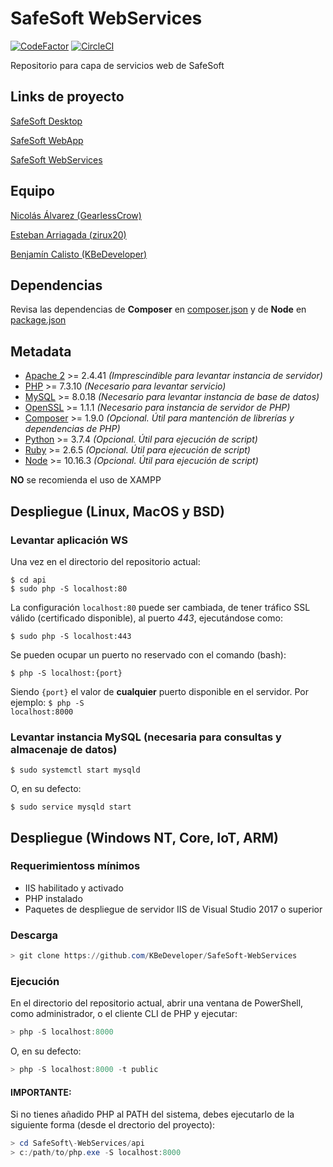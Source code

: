 # SafeSoft WebServices

[![CodeFactor](https://www.codefactor.io/repository/github/kbedeveloper/safesoft-webservices/badge)](https://www.codefactor.io/repository/github/kbedeveloper/safesoft-webservices) [![CircleCI](https://circleci.com/gh/circleci/circleci-docs.svg?style=svg)](https://circleci.com/gh/KBeDeveloper/SafeSoft-WebServices)


Repositorio para capa de servicios web de SafeSoft

## Links de proyecto

[SafeSoft Desktop](https://github.com/KBeDeveloper/SafeSoft-Desktop)

[SafeSoft WebApp](https://github.com/KBeDeveloper/SafeSoft-WebApp)

[SafeSoft WebServices](https://github.com/KBeDeveloper/SafeSoft-WebServices)

## Equipo

[Nicolás Álvarez (GearlessCrow)](https://github.com/GearlessCrow)

[Esteban Arriagada (zirux20)](https://github.com/zirux20)

[Benjamín Calisto (KBeDeveloper)](https://github.com/KBeDeveloper)

## Dependencias

Revisa las dependencias de **Composer** en [composer.json](https://github.com/KBeDeveloper/SafeSoft-WebServices/blob/master/composer.json) y de **Node** en [package.json](https://github.com/KBeDeveloper/SafeSoft-WebServices/blob/master/packge.json)

## Metadata

- [Apache 2](https://httpd.apache.org/download.cgi) >= 2.4.41 *(Imprescindible para levantar instancia de servidor)*
- [PHP](https://www.php.net/downloads.php) >= 7.3.10 *(Necesario para levantar servicio)*
- [MySQL](https://dev.mysql.com/downloads/mysql/) >= 8.0.18 *(Necesario para levantar instancia de base de datos)*
- [OpenSSL](https://www.openssl.org/source/) >= 1.1.1 *(Necesario para instancia de servidor de PHP)*
- [Composer](https://getcomposer.org/download/) >= 1.9.0 *(Opcional. Útil para mantención de librerías y dependencias de PHP)*
- [Python](https://www.python.org/downloads/) >= 3.7.4 *(Opcional. Útil para ejecución de script)*
- [Ruby](https://www.ruby-lang.org/en/downloads/) >= 2.6.5 *(Opcional. Útil para ejecución de script)*
- [Node](https://nodejs.org/en/download/) >= 10.16.3 *(Opcional. Útil para ejecución de script)*

**NO** se recomienda el uso de XAMPP

## Despliegue (Linux, MacOS y BSD)

### Levantar aplicación WS

Una vez en el directorio del repositorio actual:

```shell
$ cd api
$ sudo php -S localhost:80
```

La configuración <code>localhost:80</code> puede ser cambiada, de tener tráfico SSL válido (certificado disponible), al puerto *443*, ejecutándose como:

```shell
$ sudo php -S localhost:443
```

Se pueden ocupar un puerto no reservado con el comando (bash):

```shell
$ php -S localhost:{port}
```

Siendo <code>{port}</code> el valor de **cualquier** puerto disponible en el servidor. Por ejemplo: <code>$ php -S localhost:8000</code>

### Levantar instancia MySQL (necesaria para consultas y almacenaje de datos)

```shell
$ sudo systemctl start mysqld
```

O, en su defecto:

```shell
$ sudo service mysqld start
```

## Despliegue (Windows NT, Core, IoT, ARM)

### Requerimientoss mínimos

- IIS habilitado y activado
- PHP instalado
- Paquetes de despliegue de servidor IIS de Visual Studio 2017 o superior

### Descarga

```powershell
> git clone https://github.com/KBeDeveloper/SafeSoft-WebServices
```

### Ejecución

En el directorio del repositorio actual, abrir una ventana de PowerShell, como administrador, o el cliente CLI de PHP y ejecutar:

```powershell
> php -S localhost:8000
```

O, en su defecto:

```powershell
> php -S localhost:8000 -t public
```

#### IMPORTANTE:

Si no tienes añadido PHP al PATH del sistema, debes ejecutarlo de la siguiente forma (desde el drectorio del proyecto):

```powershell
> cd SafeSoft\-WebServices/api
> c:/path/to/php.exe -S localhost:8000
```
